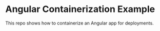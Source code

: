 # Angular Containerization Example

This repo shows how to containerize an Angular app for deployments.

